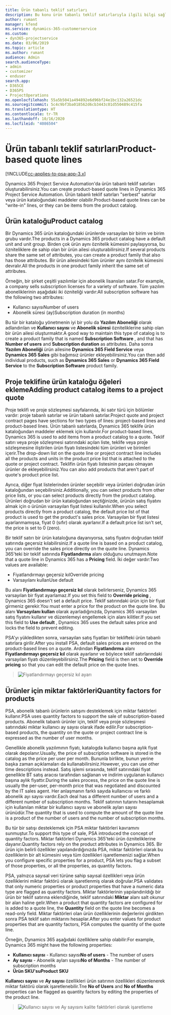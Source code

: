```yaml
---
title: Ürün tabanlı teklif satırları
description: Bu konu ürün tabanlı teklif satırlarıyla ilgili bilgi sağlar.
author: rumant
manager: kfend
ms.service: dynamics-365-customerservice
ms.custom:
- dyn365-projectservice
ms.date: 03/06/2019
ms.topic: article
ms.author: rumant
audience: Admin
search.audienceType:
- admin
- customizer
- enduser
search.app:
- D365CE
- D365PS
- ProjectOperations
ms.openlocfilehash: 55a5b5041a494892e6d96bf24e1bc132a26521dc
ms.sourcegitcommit: 5c4c9bf3ba018562d6cb3443c01d550489c415fa
ms.translationtype: HT
ms.contentlocale: tr-TR
ms.lasthandoff: 10/16/2020
ms.locfileid: "4086504"
---
```

# <a name="product-based-quote-lines"></a><span data-ttu-id="6649b-103">Ürün tabanlı teklif satırları</span><span class="sxs-lookup"><span data-stu-id="6649b-103">Product-based quote lines</span></span>

[!INCLUDE[cc-applies-to-psa-app-3.x](../includes/cc-applies-to-psa-app-3x.md)]


<span data-ttu-id="6649b-104">Dynamics 365 Project Service Automation'da ürün tabanlı teklif satırları oluşturabilirsiniz.</span><span class="sxs-lookup"><span data-stu-id="6649b-104">You can create product-based quote lines in Dynamics 365 Project Service Automation.</span></span> <span data-ttu-id="6649b-105">Ürün tabanlı teklif satırları "serbest" satırlar veya ürün kataloğundaki maddeler olabilir.</span><span class="sxs-lookup"><span data-stu-id="6649b-105">Product-based quote lines can be "write-in" lines, or they can be items from the product catalog.</span></span>

## <a name="product-catalog"></a><span data-ttu-id="6649b-106">Ürün kataloğu</span><span class="sxs-lookup"><span data-stu-id="6649b-106">Product catalog</span></span>

<span data-ttu-id="6649b-107">Bir Dynamics 365 ürün kataloğundaki ürünlerde varsayılan bir birim ve birim grubu vardır.</span><span class="sxs-lookup"><span data-stu-id="6649b-107">The products in a Dynamics 365 product catalog have a default unit and unit group.</span></span> <span data-ttu-id="6649b-108">Birden çok ürün aynı öznitelik kümesini paylaşıyorsa, bu özniteliklere de sahip olan bir ürün ailesi oluşturabilirsiniz.</span><span class="sxs-lookup"><span data-stu-id="6649b-108">If several products share the same set of attributes, you can create a product family that also has those attributes.</span></span> <span data-ttu-id="6649b-109">Bir ürün ailesindeki tüm ürünler aynı öznitelik kümesini devralır.</span><span class="sxs-lookup"><span data-stu-id="6649b-109">All the products in one product family inherit the same set of attributes.</span></span>

<span data-ttu-id="6649b-110">Örneğin, bir şirket çeşitli yazılımlar için abonelik lisansları satar.</span><span class="sxs-lookup"><span data-stu-id="6649b-110">For example, a company sells subscription licenses for a variety of software.</span></span> <span data-ttu-id="6649b-111">Tüm yazılım aboneliklerinin aşağıdaki iki özniteliği vardır:</span><span class="sxs-lookup"><span data-stu-id="6649b-111">All subscription software has the following two attributes:</span></span>

- <span data-ttu-id="6649b-112">Kullanıcı sayısı</span><span class="sxs-lookup"><span data-stu-id="6649b-112">Number of users</span></span> 
- <span data-ttu-id="6649b-113">Abonelik süresi (ay)</span><span class="sxs-lookup"><span data-stu-id="6649b-113">Subscription duration (in months)</span></span>

<span data-ttu-id="6649b-114">Bu tür bir kataloğu yönetmenin iyi bir yolu da **Yazılım Aboneliği** olarak adlandırılan ve **Kullanıcı sayısı** ve **Abonelik süresi** özniteliklerine sahip olan bir ürün ailesi oluşturmaktır.</span><span class="sxs-lookup"><span data-stu-id="6649b-114">A good way to maintain this type of catalog is to create a product family that is named **Subscription Software** , and that has **Number of users** and **Subscription duration** as attributes.</span></span> <span data-ttu-id="6649b-115">Daha sonra **Yazılım Aboneliği** ürün ailesine **Dynamics 365 Field Service** veya **Dynamics 365 Sales** gibi bağımsız ürünler ekleyebilirsiniz.</span><span class="sxs-lookup"><span data-stu-id="6649b-115">You can then add individual products, such as **Dynamics 365 Sales** or **Dynamics 365 Field Service** to the **Subscription Software** product family.</span></span>

## <a name="adding-product-catalog-items-to-a-project-quote"></a><span data-ttu-id="6649b-116">Proje teklifine ürün kataloğu öğeleri ekleme</span><span class="sxs-lookup"><span data-stu-id="6649b-116">Adding product catalog items to a project quote</span></span>

<span data-ttu-id="6649b-117">Proje teklifi ve proje sözleşmesi sayfalarında, iki satır türü için bölümler vardır: proje tabanlı satırlar ve ürün tabanlı satırlar.</span><span class="sxs-lookup"><span data-stu-id="6649b-117">Project quote and project contract pages have sections for two types of lines: project-based lines and product-based lines.</span></span> <span data-ttu-id="6649b-118">Ürün tabanlı satırlarda, Dynamics 365 teklife ürün kataloğundan maddeler eklemek için kullanılır.</span><span class="sxs-lookup"><span data-stu-id="6649b-118">For product-based lines, Dynamics 365 is used to add items from a product catalog to a quote.</span></span> <span data-ttu-id="6649b-119">Teklif satırı veya proje sözleşmesi satırındaki açılan liste, teklife veya proje sözleşmesine iliştirilen ürün fiyatı listesindeki tüm ürünleri ve birimleri içerir.</span><span class="sxs-lookup"><span data-stu-id="6649b-119">The drop-down list on the quote line or project contract line includes all the products and units in the product price list that is attached to the quote or project contract.</span></span> <span data-ttu-id="6649b-120">Teklifin ürün fiyatı listesinin parçası olmayan ürünler de ekleyebilirsiniz.</span><span class="sxs-lookup"><span data-stu-id="6649b-120">You can also add products that aren't part of quote's product price list.</span></span>

<span data-ttu-id="6649b-121">Ayrıca, diğer fiyat listelerinden ürünler seçebilir veya ürünleri doğrudan ürün kataloğundan seçebilirsiniz.</span><span class="sxs-lookup"><span data-stu-id="6649b-121">Additionally, you can select products from other price lists, or you can select products directly from the product catalog.</span></span> <span data-ttu-id="6649b-122">Ürünleri doğrudan bir ürün kataloğundan seçtiğinizde, ürünün satış fiyatını almak için o ürünün varsayılan fiyat listesi kullanılır.</span><span class="sxs-lookup"><span data-stu-id="6649b-122">When you select products directly from a product catalog, the default price list of that product is used to get the product's sales price.</span></span> <span data-ttu-id="6649b-123">Varsayılan bir fiyat listesi ayarlanmamışsa, fiyat 0 (sıfır) olarak ayarlanır.</span><span class="sxs-lookup"><span data-stu-id="6649b-123">If a default price list isn't set, the price is set to 0 (zero).</span></span>

<span data-ttu-id="6649b-124">Bir teklif satırı bir ürün kataloğuna dayanıyorsa, satış fiyatını doğrudan teklif satırında geçersiz kılabilirsiniz.</span><span class="sxs-lookup"><span data-stu-id="6649b-124">If a quote line is based on a product catalog, you can override the sales price directly on the quote line.</span></span> <span data-ttu-id="6649b-125">Dynamics 365'teki bir teklif satırında **Fiyatlandırma** alanı olduğunu unutmayın.</span><span class="sxs-lookup"><span data-stu-id="6649b-125">Note that a quote line in Dynamics 365 has a **Pricing** field.</span></span> <span data-ttu-id="6649b-126">İki değer vardır:</span><span class="sxs-lookup"><span data-stu-id="6649b-126">Two values are available:</span></span>

- <span data-ttu-id="6649b-127">Fiyatlandırmayı geçersiz kıl</span><span class="sxs-lookup"><span data-stu-id="6649b-127">Override pricing</span></span>  
- <span data-ttu-id="6649b-128">Varsayılanı kullan</span><span class="sxs-lookup"><span data-stu-id="6649b-128">Use default</span></span>

<span data-ttu-id="6649b-129">Bu alanı **Fiyatlandırmayı geçersiz kıl** olarak belirlerseniz, Dynamics 365 varsayılan bir fiyat ayarlamaz.</span><span class="sxs-lookup"><span data-stu-id="6649b-129">If you set this field to **Override pricing** , Dynamics 365 doesn't set a default price.</span></span> <span data-ttu-id="6649b-130">Teklif satırındaki ürün için bir fiyat girmeniz gerekir.</span><span class="sxs-lookup"><span data-stu-id="6649b-130">You must enter a price for the product on the quote line.</span></span> <span data-ttu-id="6649b-131">Bu alanı **Varsayılanı kullan** olarak ayarladığınızda, Dynamics 365 varsayılan satış fiyatını kullanır ve düzenlemeyi engellemek için alanı kilitler.</span><span class="sxs-lookup"><span data-stu-id="6649b-131">If you set this field to **Use default** , Dynamics 365 uses the default sales price and locks the field to prevent editing.</span></span>

<span data-ttu-id="6649b-132">PSA'yı yükledikten sonra, varsayılan satış fiyatları bir teklifteki ürün tabanlı satırlara girilir.</span><span class="sxs-lookup"><span data-stu-id="6649b-132">After you install PSA, default sales prices are entered on the product-based lines on a quote.</span></span> <span data-ttu-id="6649b-133">Ardından **Fiyatlandırma** alanı **Fiyatlandırmayı geçersiz kıl** olarak ayarlanır ve böylece teklif satırlarındaki varsayılan fiyatı düzenleyebilirsiniz.</span><span class="sxs-lookup"><span data-stu-id="6649b-133">The **Pricing** field is then set to **Override pricing** so that you can edit the default price on the quote lines.</span></span>

> ![Fiyatlandırmayı geçersiz kıl ayarı](media/basic-guide-10.png)
 
## <a name="quantity-factors-for-products"></a><span data-ttu-id="6649b-135">Ürünler için miktar faktörleri</span><span class="sxs-lookup"><span data-stu-id="6649b-135">Quantity factors for products</span></span>

<span data-ttu-id="6649b-136">PSA, abonelik tabanlı ürünlerin satışını desteklemek için miktar faktörleri kullanır.</span><span class="sxs-lookup"><span data-stu-id="6649b-136">PSA uses quantity factors to support the sale of subscription-based products.</span></span> <span data-ttu-id="6649b-137">Abonelik tabanlı ürünler için, teklif veya proje sözleşmesi satırındaki miktar kullanıcı ay sayısı olarak ifade edilir.</span><span class="sxs-lookup"><span data-stu-id="6649b-137">For subscription-based products, the quantity on the quote or project contract line is expressed as the number of user months.</span></span>

<span data-ttu-id="6649b-138">Genellikle abonelik yazılımının fiyatı, katalogda kullanıcı başına aylık fiyat olarak depolanır.</span><span class="sxs-lookup"><span data-stu-id="6649b-138">Usually, the price of subscription software is stored in the catalog as the price per user per month.</span></span> <span data-ttu-id="6649b-139">Bununla birlikte, bunun yerine başka zaman açıklamaları da kullanabilirsiniz.</span><span class="sxs-lookup"><span data-stu-id="6649b-139">However, you can use other time descriptions instead.</span></span> <span data-ttu-id="6649b-140">Satış işlemi sırasında, teklif satırındaki fiyat genellikle BT satış aracısı tarafından sağlanan ve indirim uygulanan kullanıcı başına aylık fiyattır.</span><span class="sxs-lookup"><span data-stu-id="6649b-140">During the sales process, the price on the quote line is usually the per-user, per-month price that was negotiated and discounted by the IT sales agent.</span></span> <span data-ttu-id="6649b-141">Her anlaşmanın farklı sayıda kullanıcısı ve farklı abonelik ayı sayısı vardır.</span><span class="sxs-lookup"><span data-stu-id="6649b-141">Each deal has a different number of users and a different number of subscription months.</span></span> <span data-ttu-id="6649b-142">Teklif satırının tutarını hesaplamak için kullanılan miktar bir kullanıcı sayısı ve abonelik ayları sayısı ürünüdür.</span><span class="sxs-lookup"><span data-stu-id="6649b-142">The quantity that is used to compute the amount of the quote line is a product of the number of users and the number of subscription months.</span></span>

<span data-ttu-id="6649b-143">Bu tür bir satışı desteklemek için PSA miktar faktörleri kavramını sunmuştur.</span><span class="sxs-lookup"><span data-stu-id="6649b-143">To support this type of sale, PSA introduced the concept of quantity factors.</span></span> <span data-ttu-id="6649b-144">Miktar faktörleri Dynamics 365'teki ürün özniteliklerine dayanır.</span><span class="sxs-lookup"><span data-stu-id="6649b-144">Quantity factors rely on the product attributes in Dynamics 365.</span></span> <span data-ttu-id="6649b-145">Bir ürün için belirli özellikler yapılandırdığınızda PSA, miktar faktörleri olarak bu özelliklerin bir alt kümesini veya tüm özellikleri işaretlemenizi sağlar.</span><span class="sxs-lookup"><span data-stu-id="6649b-145">When you configure specific properties for a product, PSA lets you flag a subset of those properties, or all the properties, as quantity factors.</span></span>

<span data-ttu-id="6649b-146">PSA, yalnızca sayısal veri türüne sahip sayısal özellikleri veya ürün özelliklerini miktar faktörü olarak işaretlenmiş olarak doğrular.</span><span class="sxs-lookup"><span data-stu-id="6649b-146">PSA validates that only numeric properties or product properties that have a numeric data type are flagged as quantity factors.</span></span> <span data-ttu-id="6649b-147">Miktar faktörlerinin yapılandırıldığı bir ürün bir teklif satırına eklendiğinde, teklif satırındaki **Miktar** alanı salt okunur bir alan haline gelir.</span><span class="sxs-lookup"><span data-stu-id="6649b-147">When a product that quantity factors are configured for is added to a quote line, the **Quantity** field on the quote line becomes a read-only field.</span></span> <span data-ttu-id="6649b-148">Miktar faktörleri olan ürün özelliklerinin değerlerini girdikten sonra PSA teklif satırı miktarını hesaplar.</span><span class="sxs-lookup"><span data-stu-id="6649b-148">After you enter values for product properties that are quantity factors, PSA computes the quantity of the quote line.</span></span>

<span data-ttu-id="6649b-149">Örneğin, Dynamics 365 aşağıdaki özelliklere sahip olabilir:</span><span class="sxs-lookup"><span data-stu-id="6649b-149">For example, Dynamics 365 might have the following properties:</span></span> 

- <span data-ttu-id="6649b-150">**Kullanıcı sayısı** - Kullanıcı sayısı</span><span class="sxs-lookup"><span data-stu-id="6649b-150">**No of users** - The number of users</span></span> 
- <span data-ttu-id="6649b-151">**Ay sayısı**  - Abonelik ayları sayısı</span><span class="sxs-lookup"><span data-stu-id="6649b-151">**No of Months** - The number of subscription months</span></span>
- <span data-ttu-id="6649b-152">**Ürün SKU'su**</span><span class="sxs-lookup"><span data-stu-id="6649b-152">**Product SKU**</span></span> 

<span data-ttu-id="6649b-153">**Kullanıcı sayısı** ve **Ay sayısı** özellikleri ürün satırının özellikleri düzenlenerek miktar faktörü olarak işaretlenebilir.</span><span class="sxs-lookup"><span data-stu-id="6649b-153">Tne **No of Users** and **No of Months** properties can be flagged as quantity factors by editing the properties of the product line.</span></span> 

> ![Kullanıcı sayısı ve Ay sayısını kalite faktörleri olarak işaretleme](media/basic-guide-11.png)
 
